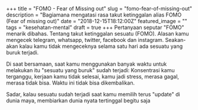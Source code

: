 +++
title = "FOMO - Fear of Missing out"
slug = "fomo-fear-of-missing-out"
description = "Bagiamana mengatasi rasa takut ketinggalan alias FOMO (Fear of missing out)"
date = "2018-12-15T18:12:00Z"
featured_image = ""
tags = "kesehatan-mental"
draft = true
+++ 
Pertanyaan seputar "FOMO"  menarik dibahas. Tentang takut ketinggalan sesuatu (FOMO). Alasan kamu mengecek telegram, whatsapp, twitter, facebook dan instagram. Seakan-akan kalau kamu tidak mengeceknya selama satu hari ada sesuatu yang buruk terjadi.

Di saat bersamaan, saat kamu menggunakan banyak waktu untuk melakukan itu "sesuatu yang buruk" sudah terjadi: Konsentrasi kamu terganggu, kerjaan kamu tidak selesai, kamu jadi stress, merasa gagal, merasa tidak bisa. Waktu ini tidak bisa dikembalikan.

Sadar, kalau sesuatu sudah terjadi saat kamu memilih terus "update" di dunia maya, membiarkan dunia nyata tertinggal begitu saja